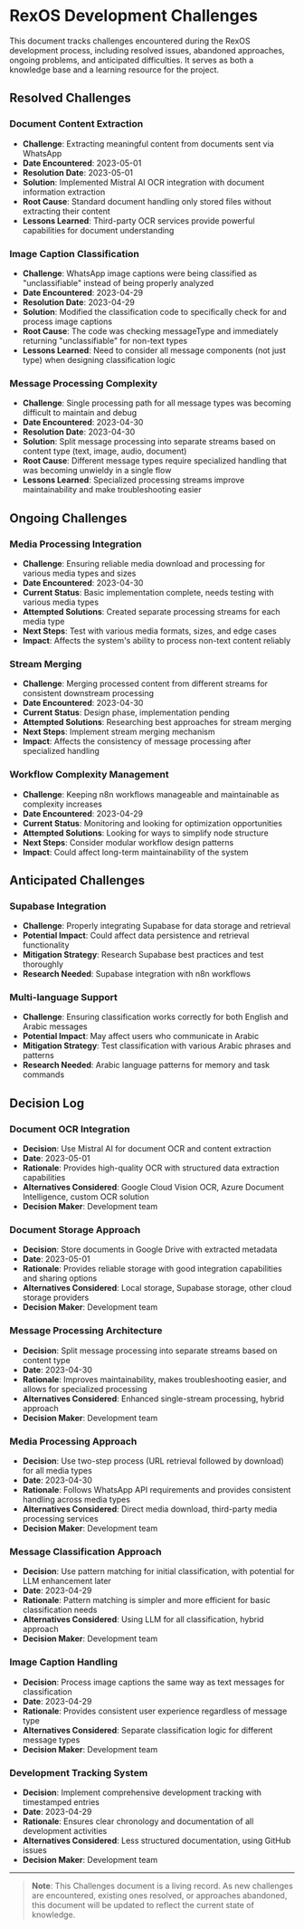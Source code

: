 # RexOS Development Challenges

This document tracks challenges encountered during the RexOS development process, including resolved issues, abandoned approaches, ongoing problems, and anticipated difficulties. It serves as both a knowledge base and a learning resource for the project.

## Resolved Challenges

### Document Content Extraction
- **Challenge**: Extracting meaningful content from documents sent via WhatsApp
- **Date Encountered**: 2023-05-01
- **Resolution Date**: 2023-05-01
- **Solution**: Implemented Mistral AI OCR integration with document information extraction
- **Root Cause**: Standard document handling only stored files without extracting their content
- **Lessons Learned**: Third-party OCR services provide powerful capabilities for document understanding

### Image Caption Classification
- **Challenge**: WhatsApp image captions were being classified as "unclassifiable" instead of being properly analyzed
- **Date Encountered**: 2023-04-29
- **Resolution Date**: 2023-04-29
- **Solution**: Modified the classification code to specifically check for and process image captions
- **Root Cause**: The code was checking messageType and immediately returning "unclassifiable" for non-text types
- **Lessons Learned**: Need to consider all message components (not just type) when designing classification logic

### Message Processing Complexity
- **Challenge**: Single processing path for all message types was becoming difficult to maintain and debug
- **Date Encountered**: 2023-04-30
- **Resolution Date**: 2023-04-30
- **Solution**: Split message processing into separate streams based on content type (text, image, audio, document)
- **Root Cause**: Different message types require specialized handling that was becoming unwieldy in a single flow
- **Lessons Learned**: Specialized processing streams improve maintainability and make troubleshooting easier

## Ongoing Challenges

### Media Processing Integration
- **Challenge**: Ensuring reliable media download and processing for various media types and sizes
- **Date Encountered**: 2023-04-30
- **Current Status**: Basic implementation complete, needs testing with various media types
- **Attempted Solutions**: Created separate processing streams for each media type
- **Next Steps**: Test with various media formats, sizes, and edge cases
- **Impact**: Affects the system's ability to process non-text content reliably

### Stream Merging
- **Challenge**: Merging processed content from different streams for consistent downstream processing
- **Date Encountered**: 2023-04-30
- **Current Status**: Design phase, implementation pending
- **Attempted Solutions**: Researching best approaches for stream merging
- **Next Steps**: Implement stream merging mechanism
- **Impact**: Affects the consistency of message processing after specialized handling

### Workflow Complexity Management
- **Challenge**: Keeping n8n workflows manageable and maintainable as complexity increases
- **Date Encountered**: 2023-04-29
- **Current Status**: Monitoring and looking for optimization opportunities
- **Attempted Solutions**: Looking for ways to simplify node structure
- **Next Steps**: Consider modular workflow design patterns
- **Impact**: Could affect long-term maintainability of the system

## Anticipated Challenges

### Supabase Integration
- **Challenge**: Properly integrating Supabase for data storage and retrieval
- **Potential Impact**: Could affect data persistence and retrieval functionality
- **Mitigation Strategy**: Research Supabase best practices and test thoroughly
- **Research Needed**: Supabase integration with n8n workflows

### Multi-language Support
- **Challenge**: Ensuring classification works correctly for both English and Arabic messages
- **Potential Impact**: May affect users who communicate in Arabic
- **Mitigation Strategy**: Test classification with various Arabic phrases and patterns
- **Research Needed**: Arabic language patterns for memory and task commands

## Decision Log

### Document OCR Integration
- **Decision**: Use Mistral AI for document OCR and content extraction
- **Date**: 2023-05-01
- **Rationale**: Provides high-quality OCR with structured data extraction capabilities
- **Alternatives Considered**: Google Cloud Vision OCR, Azure Document Intelligence, custom OCR solution
- **Decision Maker**: Development team

### Document Storage Approach
- **Decision**: Store documents in Google Drive with extracted metadata
- **Date**: 2023-05-01
- **Rationale**: Provides reliable storage with good integration capabilities and sharing options
- **Alternatives Considered**: Local storage, Supabase storage, other cloud storage providers
- **Decision Maker**: Development team

### Message Processing Architecture
- **Decision**: Split message processing into separate streams based on content type
- **Date**: 2023-04-30
- **Rationale**: Improves maintainability, makes troubleshooting easier, and allows for specialized processing
- **Alternatives Considered**: Enhanced single-stream processing, hybrid approach
- **Decision Maker**: Development team

### Media Processing Approach
- **Decision**: Use two-step process (URL retrieval followed by download) for all media types
- **Date**: 2023-04-30
- **Rationale**: Follows WhatsApp API requirements and provides consistent handling across media types
- **Alternatives Considered**: Direct media download, third-party media processing services
- **Decision Maker**: Development team

### Message Classification Approach
- **Decision**: Use pattern matching for initial classification, with potential for LLM enhancement later
- **Date**: 2023-04-29
- **Rationale**: Pattern matching is simpler and more efficient for basic classification needs
- **Alternatives Considered**: Using LLM for all classification, hybrid approach
- **Decision Maker**: Development team

### Image Caption Handling
- **Decision**: Process image captions the same way as text messages for classification
- **Date**: 2023-04-29
- **Rationale**: Provides consistent user experience regardless of message type
- **Alternatives Considered**: Separate classification logic for different message types
- **Decision Maker**: Development team

### Development Tracking System
- **Decision**: Implement comprehensive development tracking with timestamped entries
- **Date**: 2023-04-29
- **Rationale**: Ensures clear chronology and documentation of all development activities
- **Alternatives Considered**: Less structured documentation, using GitHub issues
- **Decision Maker**: Development team

---

> **Note**: This Challenges document is a living record. As new challenges are encountered, existing ones resolved, or approaches abandoned, this document will be updated to reflect the current state of knowledge.
